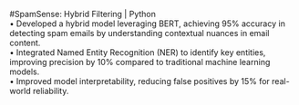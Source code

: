 #SpamSense: Hybrid Filtering | Python                                                                                            
• Developed a hybrid model leveraging BERT, achieving 95% accuracy in detecting spam emails by understanding 
contextual nuances in email content.  
• Integrated Named Entity Recognition (NER) to identify key entities, improving precision by 10% compared to 
traditional machine learning models.  
• Improved model interpretability, reducing false positives by 15% for real-world reliability.
